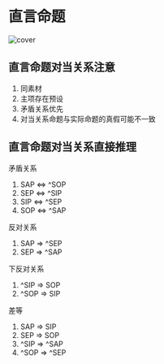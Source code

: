 # 直言命题

![cover](http://tech.iutree.com/images/zhiyan.png)

## 直言命题对当关系注意
1. 同素材
1. 主项存在预设
1. 矛盾关系优先
1. 对当关系命题与实际命题的真假可能不一致

## 直言命题对当关系直接推理

矛盾关系  
1. SAP &hArr; ^SOP
1. SEP &hArr; ^SIP
1. SIP &hArr; ^SEP
1. SOP &hArr; ^SAP

反对关系  
1. SAP &rArr; ^SEP
1. SEP &rArr; ^SAP

下反对关系  
1. ^SIP &rArr; SOP
1. ^SOP &rArr; SIP

差等  
1. SAP &rArr; SIP
1. SEP &rArr; SOP
1. ^SIP &rArr; ^SAP
1. ^SOP &rArr; ^SEP



